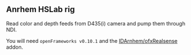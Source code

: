 ## Anrhem HSLab rig

Read color and depth feeds from D435(i) camera and pump them through NDI.

You will need `openFrameworks v0.10.1` and the [IDArnhem/ofxRealsense](https://github.com/IDArnhem/ofxRealsense) addon.

